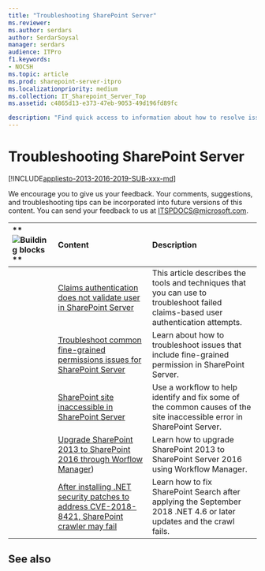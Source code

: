 ```yaml
---
title: "Troubleshooting SharePoint Server"
ms.reviewer: 
ms.author: serdars
author: SerdarSoysal
manager: serdars
audience: ITPro
f1.keywords:
- NOCSH
ms.topic: article
ms.prod: sharepoint-server-itpro
ms.localizationpriority: medium
ms.collection: IT_Sharepoint_Server_Top
ms.assetid: c4865d13-e373-47eb-9053-49d196fd89fc

description: "Find quick access to information about how to resolve issues with deployments of SharePoint Server."
---
```


# Troubleshooting SharePoint Server

[!INCLUDE[appliesto-2013-2016-2019-SUB-xxx-md](../includes/appliesto-2013-2016-2019-SUB-xxx-md.md)]
  
We encourage you to give us your feedback. Your comments, suggestions, and troubleshooting tips can be incorporated into future versions of this content. You can send your feedback to us at [ITSPDOCS@microsoft.com](mailto:ITSPDOCS@microsoft.com).
  
  
|**![Building blocks](../media/mod_icon_buildingblock_M.png)        **|**Content**|**Description**|
|:-----|:-----|:-----|
||[Claims authentication does not validate user in SharePoint Server](claims-authentication-does-not-validate-user.md) <br/> |This article describes the tools and techniques that you can use to troubleshoot failed claims-based user authentication attempts.  <br/> |
||[Troubleshoot common fine-grained permissions issues for SharePoint Server](troubleshoot-common-fine-grained-permissions-issues.md) <br/> |Learn about how to troubleshoot issues that include fine-grained permission in SharePoint Server.  <br/> |
||[SharePoint site inaccessible in SharePoint Server](sharepoint-site-inaccessible.md) <br/> |Use a workflow to help identify and fix some of the common causes of the site inaccessible error in SharePoint Server.  <br/> |
||[Upgrade SharePoint 2013 to SharePoint 2016 through Worflow Manager](upgrade-sharepoint-2013-to-sharepoint-2016-through-workflow-manager.md)) <br/> |Learn how to upgrade SharePoint 2013 to SharePoint Server 2016 using Workflow Manager.  <br/> |
||[After installing .NET security patches to address CVE-2018-8421, SharePoint crawler may fail](after-installing-.NET-security-patches-to-address-CVE-2018-8421-SharePoint-crawler-may-fail.md) <br/> |Learn how to fix SharePoint Search after applying the September 2018 .NET 4.6 or later updates and the crawl fails.  <br/> |
   
## See also

